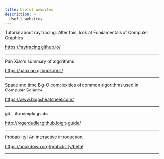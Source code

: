```yaml
---
title: Useful websites
description: >
  Useful websites 
---
```



Tutorial about ray tracing. After this, look at Fundamentals of Computer Graphics

https://raytracing.github.io/


**************************************************************************************************


Pan Xiao's summary of algorithms

https://panxiao.gitbook.io/lc/ 



**************************************************************************************************


Space and time Big-O complexities of common algorithms used in Computer Science

https://www.bigocheatsheet.com/



**************************************************************************************************


git - the simple guide

http://rogerdudler.github.io/git-guide/



**************************************************************************************************



Probability! An interactive introduction.


https://bookdown.org/probability/beta/




**************************************************************************************************







